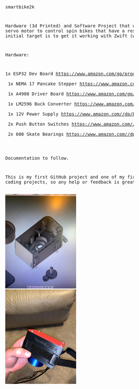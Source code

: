 <div style="margin-left: 6rem;">
<md><pre>
  


smartbike2k

Hardware (3d Printed) and Software Project that uses an ESP32 and servo motor to control spin bikes that have a resistance knob. The initial target is to get it working with Zwift (which it is).


Hardware:

1x ESP32 Dev Board             https://www.amazon.com/gp/product/B073QDK74F <br />
1x NEMA 17 Pancake Stepper     https://www.amazon.com/gp/product/B07TB4RWLS <br />
1x A4988 Driver Board          https://www.amazon.com/gp/product/B01FFGAKK8 <br />
1x LM2596 Buck Converter       https://www.amazon.com//dp/B07C2QF1T1 <br />
1x 12V Power Supply            https://www.amazon.com//dp/B01461MOGQ/ <br />
2x Push Button Switches        https://www.amazon.com//dp/B076RLL1KM/ <br />
2x 608 Skate Bearings          https://www.amazon.com//dp/B07R7PR72H/ <br />



Documentation to follow.

This is my first GitHub project and one of my first (recent) large coding projects, so any help or feedback is greatly appreciated.

<img src="Pictures/CadPreview.JPG" alt="Cad Preview" style="height: 300px; width: 100"/>
<img src="Pictures/AssembledSideView.jpg" alt="Assembled SideView" style="height: 300px; width: 100"/>

</pre></md></div>
